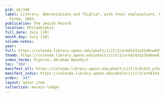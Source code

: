 ```yaml
---
pid: obj348
label: Literary. Abbreviations and ?Siglia?, with their explanations, by Peter Perreau.
  Parma, 1883.
publication: The Jewish Record
location: Philadelphia
full_date: July [20]
month_day: July [20]
volume-notes:
year:
full: https://colenda.library.upenn.edu/phalt/iiif/2/ark81431p35d8nw83%2FSHA256E-s7940358--de2d9297bf9a25fce17feaa44ace53e467cd5b7ab1524a0e45b4bf7664f46aa6.jpeg/full/3500,/0/default.jpg
thumb: https://colenda.library.upenn.edu/phalt/iiif/2/ark81431p35d8nw83%2FSHA256E-s7940358--de2d9297bf9a25fce17feaa44ace53e467cd5b7ab1524a0e45b4bf7664f46aa6.jpeg/full/!200,200/0/default.jpg
index_terms: Piperno, Abraham Benedict
toc: '362'
manifest_all: https://colenda.library.upenn.edu/phalt/iiif/2/81431-p35d8nw83/manifest
manifest_indiv: https://colenda.library.upenn.edu/phalt/iiif/2/ark81431p35d8nw83%2FSHA256E-s7940358--de2d9297bf9a25fce17feaa44ace53e467cd5b7ab1524a0e45b4bf7664f46aa6.jpeg
order: '347'
layout: qatar_item
collection: morais-ledger
---
```


